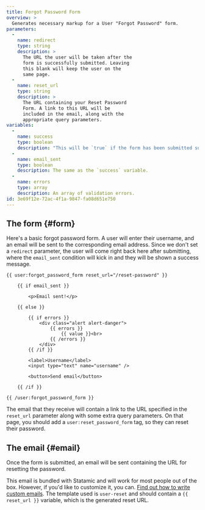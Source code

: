 ```yaml
---
title: Forgot Password Form
overview: >
  Generates necessary markup for a User "Forgot Password" form.
parameters:
  -
    name: redirect
    type: string
    description: >
      The URL the user will be taken after the
      form is successfully submitted. Leaving
      this blank will keep the user on the
      same page.
  -
    name: reset_url
    type: string
    description: >
      The URL containing your Reset Password
      Form. A link to this URL will be
      included in the email, along with the
      appropriate query parameters.
variables:
  -
    name: success
    type: boolean
    description: "This will be `true` if the form has been submitted successfully. If you don't use the `redirect` parameter, you can keep your users on the same page and show a success message."
  -
    name: email_sent
    type: boolean
    description: The same as the `success` variable.
  -
    name: errors
    type: array
    description: An array of validation errors.
id: 3e69f12e-72ac-4f1a-9847-fa08d651e750
---
```

## The form {#form}

Here's a basic forgot password form. A user will enter their username, and an email will be
sent to the corresponding email address. Since we don't set a `redirect` parameter, the user
will come right back here after submitting, where the `email_sent` condition will kick in
and they will be shown a success message.

```
{{ user:forgot_password_form reset_url="/reset-password" }}

    {{ if email_sent }}

        <p>Email sent!</p>

    {{ else }}

        {{ if errors }}
            <div class="alert alert-danger">
                {{ errors }}
                    {{ value }}<br>
                {{ /errors }}
            </div>
        {{ /if }}

        <label>Username</label>
        <input type="text" name="username" />

        <button>Send email</button>

    {{ /if }}

{{ /user:forgot_password_form }}
```

The email that they receive will contain a link to the URL specified in the `reset_url` parameter
along with some extra query parameters. On that page, you should add a `user:reset_password_form`
tag, so they can reset their password.

## The email {#email}

Once the form is submitted, an email will be sent containing the URL for resetting the password.

This email is bundled with Statamic and will work for most people out of the box. However, if you'd
like to customize it, you can. [Find out how to write custom emails][custom-emails]. The template
used is `user-reset` and should contain a `{{ reset_url }}` variable, which is the generated reset URL.

[custom-emails]: /reference/recipes/emails#templates
